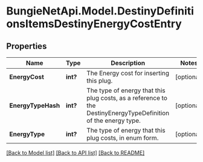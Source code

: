 # BungieNetApi.Model.DestinyDefinitionsItemsDestinyEnergyCostEntry
## Properties

Name | Type | Description | Notes
------------ | ------------- | ------------- | -------------
**EnergyCost** | **int?** | The Energy cost for inserting this plug. | [optional] 
**EnergyTypeHash** | **int?** | The type of energy that this plug costs, as a reference to the DestinyEnergyTypeDefinition of the energy type. | [optional] 
**EnergyType** | **int?** | The type of energy that this plug costs, in enum form. | [optional] 

[[Back to Model list]](../README.md#documentation-for-models) [[Back to API list]](../README.md#documentation-for-api-endpoints) [[Back to README]](../README.md)

